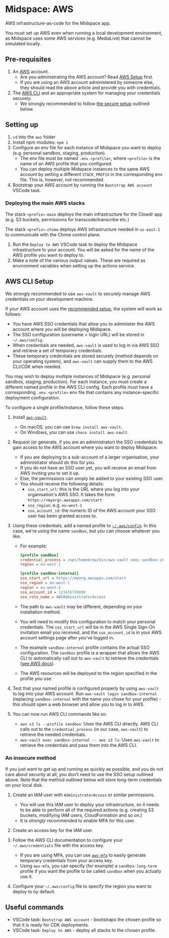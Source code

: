 # Midspace: AWS

AWS infrastructure-as-code for the Midspace app.

You must set up AWS even when running a local development environment, as Midspace uses some AWS services (e.g. MediaLive) that cannot be simulated locally.

## Pre-requisites

1. An [AWS](https://aws.amazon.com/) account.
   - Are you administrating the AWS account? Read [AWS Setup](../docs/aws-setup.md) first.
   - If you are using an AWS account administered by someone else, they should read the above article and provide you with credentials.
1. The [AWS CLI](https://aws.amazon.com/cli/) and an appropriate system for managing your credentials securely.
   - We strongly recommended to follow [the secure setup](#setting-up-aws) outlined below.

## Setting up

1. `cd` into the `aws` folder
1. Install npm modules: `npm i`
1. Configure an env file for each instance of Midspace you want to deploy (e.g. personal sandbox, staging, production).
   - The env file must be named `.env.<profile>`, where `<profile>` is the name of an AWS profile that you configured.
   - You can deploy multiple Midspace instances to the same AWS account by setting a different `STACK_PREFIX` in the corresponding env file. This is, however, not recommended.
1. Bootstrap your AWS account by running the `Bootstrap AWS account` VSCode task.

### Deploying the main AWS stacks

The stack `<prefix>-main` deploys the main infrastructure for the Clowdr app (e.g. S3 buckets, permissions for transcode/transcribe etc.)

The stack `<prefix>-chime` deploys AWS infrastructure needed in `us-east-1` to communicate with the Chime control plane.

1. Run the `Deploy to AWS` VSCode task to deploy the Midspace infrastructure to your account. You will be asked for the name of the AWS profile you want to deploy to.
1. Make a note of the various output values. These are required as environment variables when setting up the actions service.

## AWS CLI Setup

We strongly recommended to use `aws-vault` to securely manage AWS credentials on your development machine.

If your AWS account uses the [recommended setup](../docs/aws-setup.md), the system will work as follows:

- You have AWS SSO credentials that allow you to administer the AWS account where you will be deploying Midspace.
- The SSO configuration (username + login URL) will be stored in `~/.aws/config`.
- When credentials are needed, `aws-vault` is used to log in via AWS SSO and retrieve a set of temporary credentials.
- These temporary credentials are stored securely (method depends on your operating system), and `aws-vault` can supply them to the AWS CLI/CDK when needed.

You may wish to deploy multiple instances of Midspace (e.g. personal sandbox, staging, production). For each instance, you must create a different named profile in the AWS CLI config. Each profile must have a corresponding `.env.<profile>` env file that contains any instance-specific deployment configuration.

To configure a single profile/instance, follow these steps:

1. Install [`aws-vault`](https://github.com/99designs/aws-vault).
   - On macOS, you can use `brew install aws-vault`.
   - On Windows, you can use `choco install aws-vault`.
1. Request (or generate, if you are an administrator) the SSO credentials to gain access to the AWS account where you want to deploy Midspace.

   - If you are deploying to a sub-account of a larger organisation, your administrator should do this for you.
   - If you do not have an SSO user yet, you will receive an email from AWS inviting you to set it up.
   - Else, the permissions can simply be added to your existing SSO user.
   - You should receive the following details:
     - `sso_start_url`: this is the URL where you log into your organisation's AWS SSO. It takes the form `https://<myorg>.awsapps.com/start`
     - `sso_region`: e.g. `eu-west-1`
     - `sso_account_id`: the numeric ID of the AWS account your SSO user has been granted access to.

1. Using these credentials, add a named profile to [`~/.aws/config`](https://docs.aws.amazon.com/cli/latest/userguide/cli-configure-files.html). In this case, we're using the name `sandbox`, but you can choose whatever you like.

   - For example:

     ```ini
     [profile sandbox]
     credential_process = /opt/homebrew/bin/aws-vault exec sandbox-internal --json
     region = eu-west-1

     [profile sandbox-internal]
     sso_start_url = https://myorg.awsapps.com/start
     sso_region = eu-west-1
     region = eu-west-1
     sso_account_id = 123456789000
     sso_role_name = AWSAdministratorAccess
     ```

   - The path to `aws-vault` may be different, depending on your installation method.
   - You will need to modify this configuration to match your personal credentials. The `sso_start_url` will be in the AWS Single Sign-On invitation email you received, and the `sso_account_id` is in your AWS account settings page after you've logged in.
   - The example `sandbox-internal` profile contains the actual SSO configuration. The `sandbox` profile is a wrapper that allows the AWS CLI to automatically call out to `aws-vault` to retrieve the credentials ([see AWS docs](https://docs.aws.amazon.com/cli/latest/userguide/cli-configure-sourcing-external.html)).
   - The AWS resources will be deployed to the region specified in the profile you use.

1. Test that your named profile is configured properly by using `aws-vault` to log into your AWS account. Run `aws-vault login sandbox-internal` (replacing `sandbox-internal` with the name you chose for your profile) - this should open a web browser and allow you to log in to AWS.
1. You can now run AWS CLI commands like so:
   - `aws s3 ls --profile sandbox`: Uses the AWS CLI directly. AWS CLI calls out to the `credential_process` (in our case, `aws-vault`) to retrieve the needed credentials.
   - `aws-vault exec sandbox-internal -- aws s3 ls`: Uses `aws-vault` to retrieve the credentials and pass them into the AWS CLI.

### An insecure method

If you just want to get up and running as quickly as possible, and you do not care about security at all, you don't need to use the SSO setup outlined above. Note that the method outlined below will store long-term credentials on your local disk.

1. Create an IAM user with `AdministratorAccess` or similar permissions.

   - You will use this IAM user to deploy your infrastructure, so it needs to be able to perform all of the required actions (e.g. creating S3 buckets, modifying IAM users, CloudFormation and so on.)
   - It is _strongly_ recommended to enable MFA for this user.

1. Create an access key for the IAM user.
1. Follow the AWS CLI documentation to configure your `~/.aws/credentials` file with the access key.

   - If you are using MFA, you can use [`aws-mfa`](https://github.com/broamski/aws-mfa) to easily generate temporary credentials from your access key.
   - Using `aws-mfa`, you can specify (for example) a `sandbox-long-term` profile if you want the profile to be called `sandbox` when you actually use it.

1. Configure your `~/.aws/config` file to specify the region you want to
   deploy to by default.

## Useful commands

- VSCode task: `Bootstrap AWS account` - bootstraps the chosen profile so that it is ready for CDK deployments.
- VSCode task: `Deploy to AWS` - deploy all stacks to the chosen profile.
